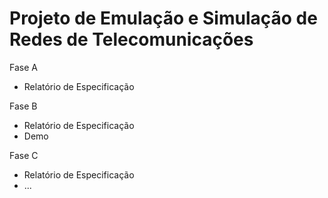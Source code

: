 # Projeto de Emulação e Simulação de Redes de Telecomunicações
Fase A
- Relatório de Especificação

Fase B
- Relatório de Especificação
- Demo

Fase C
- Relatório de Especificação
- ...

